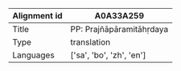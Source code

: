 |Alignment id | A0A33A259
| --- | --- 
|Title | PP: Prajñāpāramitāhṛdaya 
|Type | translation
|Languages | ['sa', 'bo', 'zh', 'en']